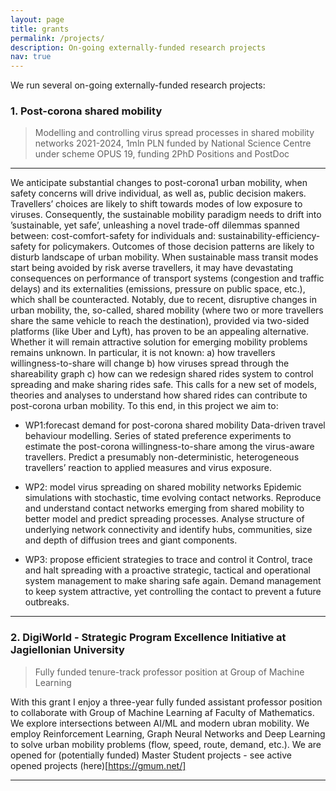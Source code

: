 ```yaml
---
layout: page
title: grants
permalink: /projects/
description: On-going externally-funded research projects
nav: true
---
```


We run several on-going externally-funded research projects:


### 1. Post-corona shared mobility

> Modelling and controlling virus spread processes in shared mobility networks 2021-2024, 1mln PLN funded by National Science Centre under scheme OPUS 19, funding 2PhD Positions and PostDoc
---



We anticipate substantial changes to post-corona1 urban mobility, when safety concerns will drive individual,
as well as, public decision makers. Travellers’ choices are likely to shift towards modes of low exposure to viruses.
Consequently, the sustainable mobility paradigm needs to drift into ’sustainable, yet safe’, unleashing a novel
trade-off dilemmas spanned between: cost-comfort-safety for individuals and: sustainability-efficiency-safety
for policymakers. Outcomes of those decision patterns are likely to disturb landscape of urban mobility. When
sustainable mass transit modes start being avoided by risk averse travellers, it may have devastating consequences
on performance of transport systems (congestion and traffic delays) and its externalities (emissions, pressure
on public space, etc.), which shall be counteracted.
Notably, due to recent, disruptive changes in urban mobility, the, so-called, shared mobility (where two or
more travellers share the same vehicle to reach the destination), provided via two-sided platforms (like Uber
and Lyft), has proven to be an appealing alternative. Whether it will remain attractive solution for emerging
mobility problems remains unknown. In particular, it is not known: a) how travellers willingness-to-share will
change b) how viruses spread through the shareability graph c) how can we redesign shared rides system to
control spreading and make sharing rides safe. This calls for a new set of models, theories and analyses to
understand how shared rides can contribute to post-corona urban mobility. To this end, in this project we aim to:

* WP1:forecast demand for post-corona shared mobility Data-driven travel behaviour
modelling. Series of stated preference experiments to estimate the post-corona willingness-to-share
among the virus-aware travellers. Predict a presumably non-deterministic, heterogeneous
travellers’ reaction to applied measures and virus exposure.

* WP2: model virus spreading on shared mobility networks Epidemic simulations with
stochastic, time evolving contact networks. Reproduce and understand contact networks
emerging from shared mobility to better model and predict spreading processes. Analyse
structure of underlying network connectivity and identify hubs, communities, size and depth
of diffusion trees and giant components.

* WP3: propose efficient strategies to trace and control it
Control, trace and halt spreading with a proactive strategic, tactical and operational system
management to make sharing safe again. Demand management to keep system attractive, yet
controlling the contact to prevent a future outbreaks.


----
### 2. DigiWorld - Strategic Program Excellence Initiative at Jagiellonian University 
> Fully funded tenure-track professor position at Group of Machine Learning

With this grant I enjoy a three-year fully funded assistant professor position to collaborate with Group of Machine Learning af Faculty of Mathematics.
We explore intersections between AI/ML and modern ubran mobility. 
We employ Reinforcement Learning, Graph Neural Networks and Deep Learning to solve urban mobility problems (flow, speed, route, demand, etc.).
We are opened for (potentially funded) Master Student projects - see active opened projects (here)[https://gmum.net/]

---


